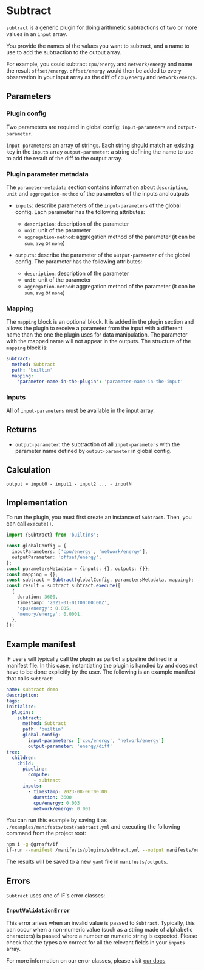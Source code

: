 # Subtract

`subtract` is a generic plugin for doing arithmetic subtractions of two or more values in an `input` array.

You provide the names of the values you want to subtract, and a name to use to add the subtraction to the output array.

For example, you could subtract `cpu/energy` and `network/energy` and name the result `offset/energy`. `offset/energy` would then be added to every observation in your input array as the diff of `cpu/energy` and `network/energy`.

## Parameters

### Plugin config

Two parameters are required in global config: `input-parameters` and `output-parameter`.

`input-parameters`: an array of strings. Each string should match an existing key in the `inputs` array
`output-parameter`: a string defining the name to use to add the result of the diff to the output array.

### Plugin parameter metadata

The `parameter-metadata` section contains information about `description`, `unit` and `aggregation-method` of the parameters of the inputs and outputs

- `inputs`: describe parameters of the `input-parameters` of the global config. Each parameter has the following attributes:

  - `description`: description of the parameter
  - `unit`: unit of the parameter
  - `aggregation-method`: aggregation method of the parameter (it can be `sum`, `avg` or `none`)

- `outputs`: describe the parameter of the `output-parameter` of the global config. The parameter has the following attributes:
  - `description`: description of the parameter
  - `unit`: unit of the parameter
  - `aggregation-method`: aggregation method of the parameter (it can be `sum`, `avg` or `none`)

### Mapping

The `mapping` block is an optional block. It is added in the plugin section and allows the plugin to receive a parameter from the input with a different name than the one the plugin uses for data manipulation. The parameter with the mapped name will not appear in the outputs. The structure of the `mapping` block is:

```yaml
subtract:
  method: Subtract
  path: 'builtin'
  mapping:
    'parameter-name-in-the-plugin': 'parameter-name-in-the-input'
```

### Inputs

All of `input-parameters` must be available in the input array.

## Returns

- `output-parameter`: the subtraction of all `input-parameters` with the parameter name defined by `output-parameter` in global config.

## Calculation

```pseudocode
output = input0 - input1 - input2 ... - inputN
```

## Implementation

To run the plugin, you must first create an instance of `Subtract`. Then, you can call `execute()`.

```typescript
import {Subtract} from 'builtins';

const globalConfig = {
  inputParameters: ['cpu/energy', 'network/energy'],
  outputParameter: 'offset/energy',
};
const parametersMetadata = {inputs: {}, outputs: {}};
const mapping = {};
const subtract = Subtract(globalConfig, parametersMetadata, mapping);
const result = subtract subtract.execute([
  {
    duration: 3600,
    timestamp: '2021-01-01T00:00:00Z',
    'cpu/energy': 0.005,
    'memory/energy': 0.0001,
  },
]);
```

## Example manifest

IF users will typically call the plugin as part of a pipeline defined in a manifest file. In this case, instantiating the plugin is handled by and does not have to be done explicitly by the user. The following is an example manifest that calls `subtract`:

```yaml
name: subtract demo
description:
tags:
initialize:
  plugins:
    subtract:
      method: Subtract
      path: 'builtin'
      global-config:
        input-parameters: ['cpu/energy', 'network/energy']
        output-parameter: 'energy/diff'
tree:
  children:
    child:
      pipeline:
        compute:
          - subtract
      inputs:
        - timestamp: 2023-08-06T00:00
          duration: 3600
          cpu/energy: 0.003
          network/energy: 0.001
```

You can run this example by saving it as `./examples/manifests/test/subrtact.yml` and executing the following command from the project root:

```sh
npm i -g @grnsft/if
if-run --manifest /manifests/plugins/subtract.yml --output manifests/outputs/subtract.yml
```

The results will be saved to a new `yaml` file in `manifests/outputs`.

## Errors

`Subtract` uses one of IF's error classes:

### `InputValidationError`

This error arises when an invalid value is passed to `Subtract`. Typically, this can occur when a non-numeric value (such as a string made of alphabetic characters) is passed where a number or numeric string is expected. Please check that the types are correct for all the relevant fields in your `inputs` array.

For more information on our error classes, please visit [our docs](https://if.greensoftware.foundation/reference/errors)

